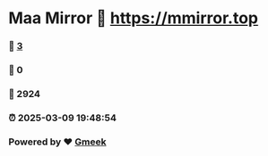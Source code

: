# Maa Mirror :link: https://mmirror.top 
### :page_facing_up: [3](https://mmirror.top/tag.html) 
### :speech_balloon: 0 
### :hibiscus: 2924 
### :alarm_clock: 2025-03-09 19:48:54 
### Powered by :heart: [Gmeek](https://github.com/Meekdai/Gmeek)
